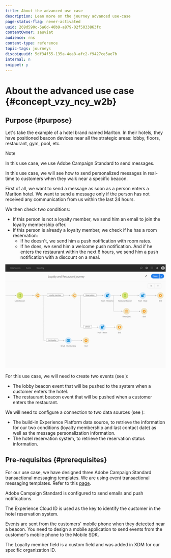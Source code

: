 ```yaml
---
title: About the advanced use case
description: Lean more on the journey advanced use-case
page-status-flag: never-activated
uuid: 269d590c-5a6d-40b9-a879-02f5033863fc
contentOwner: sauviat
audience: rns
content-type: reference
topic-tags: journeys
discoiquuid: 5df34f55-135a-4ea8-afc2-f9427ce5ae7b
internal: n
snippet: y
---
```


# About the advanced use case {#concept_vzy_ncy_w2b}

## Purpose {#purpose}

Let's take the example of a hotel brand named Marlton. In their hotels, they have positioned beacon devices near all the strategic areas: lobby, floors, restaurant, gym, pool, etc.

>[!NOTE]
>
>In this use case, we use Adobe Campaign Standard to send messages.

In this use case, we will see how to send personalized messages in real-time to customers when they walk near a specific beacon.

First of all, we want to send a message as soon as a person enters a Marlton hotel. We want to send a message only if the person has not received any communication from us within the last 24 hours.

We then check two conditions:

* If this person is not a loyalty member, we send him an email to join the loyalty membership offer.
* If this person is already a loyalty member, we check if he has a room reservation:
    * If he doesn't, we send him a push notification with room rates.
    * If he does, we send him a welcome push notification. And if he enters the restaurant within the next 6 hours, we send him a push notification with a discount on a meal.

![](../assets/journeyuc2_29.png)

For this use case, we will need to create two events (see [](../usecase/advanced-uc-about-events.md)):

* The lobby beacon event that will be pushed to the system when a customer enters the hotel.
* The restaurant beacon event that will be pushed when a customer enters the restaurant.

We will need to configure a connection to two data sources (see [](../usecase/advanced-uc-data-source.md)):

* The build-in Experience Platform data source, to retrieve the information for our two conditions (loyalty membership and last contact date) as well as the message personalization information.
* The hotel reservation system, to retrieve the reservation status information.

## Pre-requisites {#prerequisites}

For our use case, we have designed three Adobe Campaign Standard transactional messaging templates. We are using event transactional messaging templates. Refer to this [page](https://docs.adobe.com/content/help/en/campaign-standard/using/communication-channels/transactional-messaging/about-transactional-messaging.html).

Adobe Campaign Standard is configured to send emails and push notifications.

The Experience Cloud ID is used as the key to identify the customer in the hotel reservation system.

Events are sent from the customers' mobile phone when they detected near a beacon. You need to design a mobile application to send events from the customer's mobile phone to the Mobile SDK.

The Loyalty member field is a custom field and was added in XDM for our specific organization ID.
